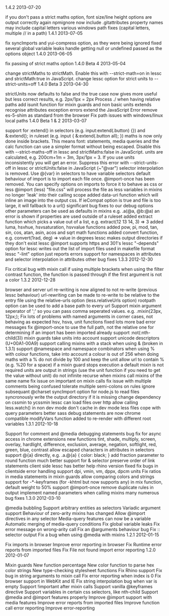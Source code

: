 1.4.2
2013-07-20

if you don't pass a strict maths option, font size/line height options are output correctly again
npmignore now include .gitattributes
property names may include capital letters
various windows path fixes (capital letters, multiple // in a path)
1.4.1
2013-07-05

fix syncImports and yui-compress option, as they were being ignored
fixed several global variable leaks
handle getting null or undefined passed as the options object
1.4.0
2013-06-05

fix passing of strict maths option
1.4.0 Beta 4
2013-05-04

change strictMaths to strictMath. Enable this with --strict-math=on in lessc and strictMath:true in JavaScript.
change lessc option for strict units to --strict-units=off
1.4.0 Beta 3
2013-04-30

strictUnits now defaults to false and the true case now gives more useful but less correct results, e.g. 2px/1px = 2px
Process ./ when having relative paths
add isunit function for mixin guards and non basic units
extends recognise attributes
exception errors extend the JavaScript Error
remove es-5-shim as standard from the browser
Fix path issues with windows/linux local paths
1.4.0 Beta 1 & 2
2013-03-07

support for :extend() in selectors (e.g. input:extend(.button) {}) and &:extend(); in ruleset (e.g. input { &:extend(.button all); })
maths is now only done inside brackets. This means font: statements, media queries and the calc function can use a simpler format without being escaped. Disable this with --strict-maths-off in lessc and strictMaths:false in JavaScript.
units are calculated, e.g. 200cm+1m = 3m, 3px/1px = 3. If you use units inconsistently you will get an error. Suppress this error with --strict-units-off in lessc or strictUnits:false in JavaScript
(~"@var") selector interpolation is removed. Use @{var} in selectors to have variable selectors
default behaviour of import is to import each file once. @import-once has been removed.
You can specify options on imports to force it to behave as css or less @import (less) "file.css" will process the file as less
variables in mixins no longer 'leak' into their calling scope
added data-uri function which will inline an image into the output css. If ieCompat option is true and file is too large, it will fallback to a url()
significant bug fixes to our debug options
other parameters can be used as defaults in mixins e.g. .a(@a, @b:@a)
an error is shown if properties are used outside of a ruleset
added extract function which picks a value out of a list, e.g. extract(12 13 14, 3) => 3
added luma, hsvhue, hsvsaturation, hsvvalue functions
added pow, pi, mod, tan, sin, cos, atan, asin, acos and sqrt math functions
added convert function, e.g. convert(1rad, deg) => value in degrees
lessc makes output directories if they don't exist
lessc @import supports https and 301's
lessc "-depends" option for lessc writes out the list of import files used in makefile format
lessc "-lint" option just reports errors
support for namespaces in attributes and selector interpolation in attributes
other bug fixes
1.3.3
2012-12-30

Fix critical bug with mixin call if using multiple brackets
when using the filter contrast function, the function is passed through if the first argument is not a color
1.3.2
2012-12-28

browser and server url re-writing is now aligned to not re-write (previous lessc behaviour)
url-rewriting can be made to re-write to be relative to the entry file using the relative-urls option (less.relativeUrls option)
rootpath option can be used to add a base path to every url
Support mixin argument seperator of ';' so you can pass comma seperated values. e.g. .mixin(23px, 12px;);
Fix lots of problems with named arguments in corner cases, not behaving as expected
hsv, hsva, unit functions
fixed lots more bad error messages
fix @import-once to use the full path, not the relative one for determining if an import has been imported already
support :not(:nth-child(3))
mixin guards take units into account
support unicode descriptors (U+00A1-00A9)
support calling mixins with a stack when using & (broken in 1.3.1)
support @namespace and namespace combinators
when using % with colour functions, take into account a colour is out of 256
when doing maths with a % do not divide by 100 and keep the unit
allow url to contain % (e.g. %20 for a space)
if a mixin guard stops execution a default mixin is not required
units are output in strings (use the unit function if you need to get the value without unit)
do not infinite recurse when mixins call mixins of the same name
fix issue on important on mixin calls
fix issue with multiple comments being confused
tolerate multiple semi-colons on rules
ignore subsequant @charset
syncImport option for node.js to read files syncronously
write the output directory if it is missing
change dependency on cssmin to ycssmin
lessc can load files over http
allow calling less.watch() in non dev mode
don't cache in dev mode
less files cope with query parameters better
sass debug statements are now chrome compatible
modifyVars function added to re-render with different root variables
1.3.1
2012-10-18

Support for comment and @media debugging statements
bug fix for async access in chrome extensions
new functions tint, shade, multiply, screen, overlay, hardlight, difference, exclusion, average, negation, softlight, red, green, blue, contrast
allow escaped characters in attributes
in selectors support @{a} directly, e.g. .a.@{a} { color: black; }
add fraction parameter to round function
much better support for & selector
preserve order of link statements client side
lessc has better help
rhino version fixed
fix bugs in clientside error handling
support dpi, vmin, vm, dppx, dpcm units
Fix ratios in media statements
in mixin guards allow comparing colors and strings
support for -*-keyframes (for -khtml but now supports any)
in mix function, default weight to 50%
support @import-once
remove duplicate rules in output
implement named parameters when calling mixins
many numerous bug fixes
1.3.0
2012-03-10

@media bubbling
Support arbitrary entities as selectors
Variadic argument support
Behaviour of zero-arity mixins has changed
Allow @import directives in any selector
Media-query features can now be a variable
Automatic merging of media-query conditions
Fix global variable leaks
Fix error message on wrong-arity call
Fix an @arguments behaviour bug
Fix :: selector output
Fix a bug when using @media with mixins
1.2.1
2012-01-15

Fix imports in browser
Improve error reporting in browser
Fix Runtime error reports from imported files
Fix File not found import error reporting
1.2.0
2012-01-07

Mixin guards
New function percentage
New color function to parse hex color strings
New type-checking stylesheet functions
Fix Rhino support
Fix bug in string arguments to mixin call
Fix error reporting when index is 0
Fix browser support in WebKit and IE
Fix string interpolation bug when var is empty
Support !important after mixin calls
Support vanilla @keyframes directive
Support variables in certain css selectors, like nth-child
Support @media and @import features properly
Improve @import support with media features
Improve error reports from imported files
Improve function call error reporting
Improve error-reporting